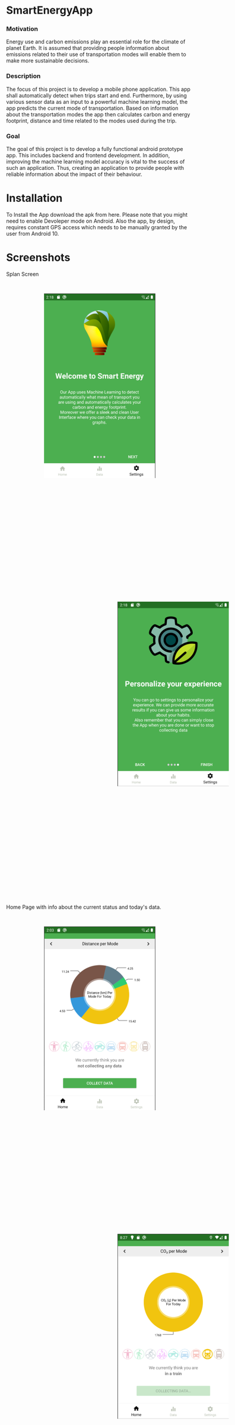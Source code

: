 # SmartEnergyApp
### Motivation
Energy use and carbon emissions play an essential role for the climate of planet Earth. It is assumed that providing people information about emissions related to their use of transportation modes will enable them to make more sustainable decisions.
### Description
The focus of this project is to develop a mobile phone application.  This app shall automatically detect when trips start and end. Furthermore, by using various sensor data as an input to a powerful machine learning model, the app predicts the current mode of transportation.  Based on information about the transportation modes the app then calculates  carbon  and  energy  footprint,  distance  and  time related to the modes used during the trip.
### Goal
The goal of this project is to develop a fully functional android prototype app. This includes backend and frontend development. In addition, improving the machine learning model accuracy is vital to the success of such an application. Thus, creating an application to provide people with reliable information about the impact of their behaviour.

# Installation
To Install the App download the apk from here. Please note that you might need to enable Devoleper mode on Android. Also the app, by design, requires constant GPS access which needs to be manually granted by the user from Android 10.

# Screenshots
Splan Screen
<p align="center" width="100%">
  <img width="300" alt="Splan Screen" src="intro1.png" style="margin:30px 50px">
  <img width="300" alt="Splan Screen" src="intro4.png" style="margin:300px">
</p>

Home Page with info about the current status and today's data.
<p align="center" width="100%">
  <img width="300" alt="Splan Screen" src="distance.png" style="margin:30px 50px">
  <img width="300" alt="Splan Screen" src="train-mode.png" style="margin:300px">
</p>

Stats page. Fully customizable with different time frames.
<p align="center" width="100%">
  <img width="300" alt="Splan Screen" src="graph1.png" style="margin:30px 50px">
  <img width="300" alt="Splan Screen" src="graph2.png" style="margin:300px">
</p>
